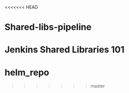 <<<<<<< HEAD
# Shared-libs-pipeline
Jenkins Shared Libraries 101
=======
# helm_repo
>>>>>>> master
